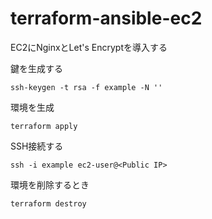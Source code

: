 # terraform-ansible-ec2

EC2にNginxとLet's Encryptを導入する

鍵を生成する

```
ssh-keygen -t rsa -f example -N ''
```
環境を生成

```
terraform apply
```
SSH接続する

```
ssh -i example ec2-user@<Public IP>
```

環境を削除するとき

```
terraform destroy
```
